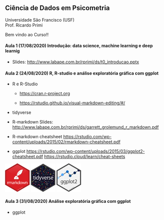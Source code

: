 ## Ciência de Dados em Psicometria

Universidade São Francisco (USF)\
Prof. Ricardo Primi

Bem vindo ao Curso!!

#### Aula 1 (17/08/2020) Introdução: data science, machine learning e deep learnig

-   Slides: <http://www.labape.com.br/rprimi/ds/t0_introducao.pptx>

#### Aula 2 (24/08/2020) R, R-studio e análise exploratória gráfica com ggplot

-   R e R-Studio

    -   <https://cran.r-project.org>

    -   <https://rstudio.github.io/visual-markdown-editing/#/>

-   tidyverse

-   R-markdown Slides: <http://www.labape.com.br/rprimi/ds/garrett_grolemund_r_markdown.pdf>

-   R-markdown cheatsheet <https://rstudio.com/wp-content/uploads/2015/02/rmarkdown-cheatsheet.pdf>

-   ggplot <https://rstudio.com/wp-content/uploads/2015/03/ggplot2-cheatsheet.pdf> <https://rstudio.cloud/learn/cheat-sheets>


<img src="imagens/rmarkdown.png" width="80"/> <img src="imagens/tidyverse.png" width="80"/> <img src="imagens/ggplot2.png" width="80"/>



#### Aula 3 (31/08/2020) Análise exploratória gráfica com ggplot

-   ggplot
